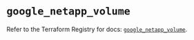 # `google_netapp_volume`

Refer to the Terraform Registry for docs: [`google_netapp_volume`](https://registry.terraform.io/providers/hashicorp/google-beta/6.44.0/docs/resources/google_netapp_volume).

